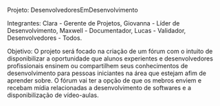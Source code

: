 Projeto: DesenvolvedoresEmDesenvolvimento

Integrantes: Clara - Gerente de Projetos,
             Giovanna - Líder de Desenvolvimento,
             Maxwell - Documentador,
             Lucas - Validador,
             Desenvolvedores - Todos.

Objetivo: O projeto será focado na criação de um fórum com o intuito de disponibilizar a oportunidade que alunos experientes e desenvolvedores profissionais ensinem ou compartilhem seus conhecimentos de desenvolvimento para pessoas iniciantes na área que estejam afim de aprender sobre. O fórum vai ter a opção de que os mebros enviem e recebam mídia relacionadas a desenvolvimento de softwares e a disponibilização de vídeo-aulas.

